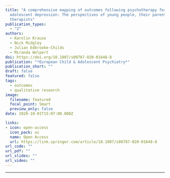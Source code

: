 ```yaml
---
title: "A comprehensive mapping of outcomes following psychotherapy for
  adolescent depression: The perspectives of young people, their parents and
  therapists"
publication_types:
  - "2"
authors:
  - Karolin Krause
  - Nick Midgley
  - Julian Edbrooke-Childs
  - Miranda Wolpert
doi: https://doi.org/10.1007/s00787-020-01648-8
publication: "*European Child & Adolescent Psychiatry*"
publication_short: ""
draft: false
featured: false
tags:
  - outcomes
  - qualitative research
image:
  filename: featured
  focal_point: Smart
  preview_only: false
date: 2020-10-01T15:07:00.000Z

links:
- icon: open-access
  icon_pack: ai
  name: Open Access
  url: https://link.springer.com/article/10.1007/s00787-020-01648-8
url_code: ""
url_pdf: ""
url_slides: ""
url_video: ""
---
```

---

